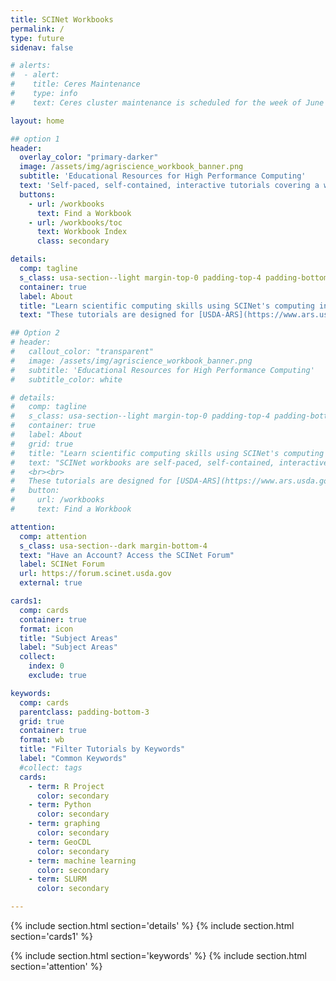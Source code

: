 ```yaml
---
title: SCINet Workbooks
permalink: /
type: future
sidenav: false

# alerts:
#  - alert:
#    title: Ceres Maintenance
#    type: info
#    text: Ceres cluster maintenance is scheduled for the week of June 19, to update system software. The cluster will be down for several days. </br> The Atlas cluster will remain up and running during # Ceres downtime. </br> See <a href="https://forum.scinet.usda.gov/t/ceres-maintenance-the-week-of-june-19-20923/1053">the SCINet Forum Announcements page</a> for more information.

layout: home

## option 1
header:
  overlay_color: "primary-darker"
  image: /assets/img/agriscience_workbook_banner.png
  subtitle: 'Educational Resources for High Performance Computing'
  text: 'Self-paced, self-contained, interactive tutorials covering a wide variety of scientific computing techniques and skills from programming and data science fundamentals to domain-specific software and analyses.'
  buttons: 
    - url: /workbooks
      text: Find a Workbook
    - url: /workbooks/toc
      text: Workbook Index
      class: secondary

details:
  comp: tagline
  s_class: usa-section--light margin-top-0 padding-top-4 padding-bottom-5
  container: true
  label: About
  title: "Learn scientific computing skills using SCINet's computing infrastructure"
  text: "These tutorials are designed for [USDA-ARS](https://www.ars.usda.gov/) researchers and their collaborators for use on SCINet's high-performance computing infrastructure. Development of these workbooks is funded by [USDA-ARS's SCINet](https://scinet.usda.gov/) and [AI Center of Excellence](https://scinet.usda.gov/opportunities/ai-innovation/) initiatives."

## Option 2
# header:
#   callout_color: "transparent" 
#   image: /assets/img/agriscience_workbook_banner.png
#   subtitle: 'Educational Resources for High Performance Computing'
#   subtitle_color: white

# details:
#   comp: tagline
#   s_class: usa-section--light margin-top-0 padding-top-4 padding-bottom-5
#   container: true
#   label: About
#   grid: true
#   title: "Learn scientific computing skills using SCINet's computing infrastructure"
#   text: "SCINet workbooks are self-paced, self-contained, interactive tutorials that can help you learn a wide variety of scientific computing techniques and skills from programming and data science fundamentals to domain-specific software and analyses.  
#   <br><br>
#   These tutorials are designed for [USDA-ARS](https://www.ars.usda.gov/) researchers and their collaborators for use on SCINet's high-performance computing infrastructure. Development of these workbooks is funded by [USDA-ARS's SCINet](https://scinet.usda.gov/) and [AI Center of Excellence](https://scinet.usda.gov/opportunities/ai-innovation/) initiatives."
#   button: 
#     url: /workbooks
#     text: Find a Workbook

attention:
  comp: attention
  s_class: usa-section--dark margin-bottom-4
  text: "Have an Account? Access the SCINet Forum"
  label: SCINet Forum
  url: https://forum.scinet.usda.gov
  external: true

cards1:
  comp: cards
  container: true
  format: icon
  title: "Subject Areas"
  label: "Subject Areas"
  collect:
    index: 0
    exclude: true

keywords:
  comp: cards
  parentclass: padding-bottom-3
  grid: true
  container: true
  format: wb
  title: "Filter Tutorials by Keywords"
  label: "Common Keywords"
  #collect: tags
  cards:
    - term: R Project
      color: secondary
    - term: Python
      color: secondary
    - term: graphing
      color: secondary
    - term: GeoCDL
      color: secondary
    - term: machine learning
      color: secondary
    - term: SLURM
      color: secondary

---
```

{% include section.html section='details' %}
{% include section.html section='cards1' %}

{% include section.html section='keywords' %}
{% include section.html section='attention' %}